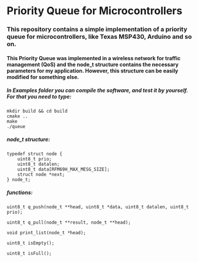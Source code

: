 # Priority Queue for Microcontrollers

### This repository contains a simple implementation of a priority queue for microcontrollers, like Texas MSP430, Arduino and so on. 

#### This Priority Queue was implemented in a wireless network for traffic management (QoS) and the node_t structure contains the necessary parameters for my application. However, this structure can be easily modified for something else.

##### In *Examples* folder you can compile the software, and test it by yourself. For that you need to type:
```
mkdir build && cd build
cmake ..
make
./queue
```

##### node_t structure:
```
typedef struct node {
    uint8_t prio;
    uint8_t datalen;
    uint8_t data[RFM69H_MAX_MESG_SIZE];
    struct node *next;
} node_t;
```
##### functions:

```
uint8_t q_push(node_t **head, uint8_t *data, uint8_t datalen, uint8_t prio);
```
```
uint8_t q_pull(node_t **result, node_t **head);
```
```
void print_list(node_t *head);
```
```
uint8_t isEmpty();
```
```
uint8_t isFull();
```
